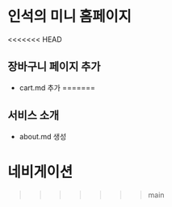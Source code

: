 # 인석의 미니 홈페이지

<<<<<<< HEAD
## 장바구니 페이지 추가
- cart.md 추가
=======
## 서비스 소개
- about.md 생성

# 네비게이션 
>>>>>>> main
